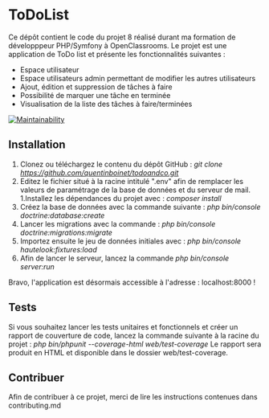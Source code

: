 ToDoList
========

Ce dépôt contient le code du projet 8 réalisé durant ma formation de développpeur PHP/Symfony à OpenClassrooms.
Le projet est une application de ToDo list et présente les fonctionnalités suivantes :
* Espace utilisateur
* Espace utilisateurs admin permettant de modifier les autres utilisateurs
* Ajout, édition et suppression de tâches à faire
* Possibilité de marquer une tâche en terminée
* Visualisation de la liste des tâches à faire/terminées

[![Maintainability](https://api.codeclimate.com/v1/badges/ee6923ebf98a9189f078/maintainability)](https://codeclimate.com/github/quentinboinet/todoandco/maintainability)

## Installation

1. Clonez ou téléchargez le contenu du dépôt GitHub : <i>git clone https://github.com/quentinboinet/todoandco.git</i>
1. Editez le fichier situé à la racine intitulé ".env" afin de remplacer les valeurs de paramétrage de la base de données et du serveur de mail.
1.Installez les dépendances du projet avec : <i>composer install</i>
1. Créez la base de données avec la commande suivante : <i>php bin/console doctrine:database:create</i>
1. Lancer les migrations avec la commande : <i>php bin/console doctrine:migrations:migrate</i>
1. Importez ensuite le jeu de données initiales avec : <i>php bin/console hautelook:fixtures:load</i>
1. Afin de lancer le serveur, lancez la commande <i>php bin/console server:run</i>

Bravo, l'application est désormais accessible à l'adresse : localhost:8000 !

## Tests

Si vous souhaitez lancer les tests unitaires et fonctionnels et créer un rapport de couverture de code, lancez la commande suivante à la racine du projet : <i>php bin/phpunit --coverage-html web/test-coverage</i>
Le rapport sera produit en HTML et disponible dans le dossier web/test-coverage.

## Contribuer

Afin de contribuer à ce projet, merci de lire les instructions contenues dans contributing.md

